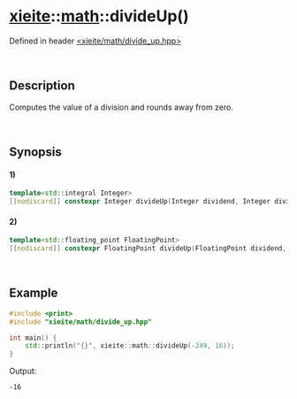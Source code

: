 # [xieite](../../xieite.md)\:\:[math](../../math.md)\:\:divideUp\(\)
Defined in header [<xieite/math/divide_up.hpp>](../../../include/xieite/math/divide_up.hpp)

&nbsp;

## Description
Computes the value of a division and rounds away from zero.

&nbsp;

## Synopsis
#### 1)
```cpp
template<std::integral Integer>
[[nodiscard]] constexpr Integer divideUp(Integer dividend, Integer divisor) noexcept;
```
#### 2)
```cpp
template<std::floating_point FloatingPoint>
[[nodiscard]] constexpr FloatingPoint divideUp(FloatingPoint dividend, FloatingPoint divisor) noexcept;
```

&nbsp;

## Example
```cpp
#include <print>
#include "xieite/math/divide_up.hpp"

int main() {
    std::println("{}", xieite::math::divideUp(-249, 16));
}
```
Output:
```
-16
```
